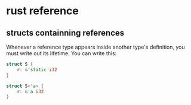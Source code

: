 # rust reference

## structs containning references
Whenever a reference type appears inside another type's definition, you must write out its lifetime. You can write this:

``` rust
struct S {
	r: &'static i32
}

struct S<'a> {
	r: &'a i32
}
```
